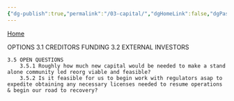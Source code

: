 ```yaml
---
{"dg-publish":true,"permalink":"/03-capital/","dgHomeLink":false,"dgPassFrontmatter":false}
---
```


[Home](https://celsiusneo2022.netlify.app/)

OPTIONS 
	3.1 CREDITORS FUNDING
	3.2  EXTERNAL INVESTORS
	
	3.5 OPEN QUESTIONS
		3.5.1 Roughly how much new capital would be needed to make a stand alone community led reorg viable and feasible?
		3.5.2 Is it feasible for us to begin work with regulators asap to expedite obtaining any necessary licenses needed to resume operations & begin our road to recovery?